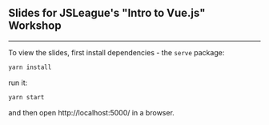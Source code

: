 ## Slides for JSLeague's "Intro to Vue.js" Workshop
---
To view the slides, first install dependencies - the `serve` package:
```sh
yarn install
```
run it:
```sh
yarn start
```
and then open http://localhost:5000/ in a browser.
